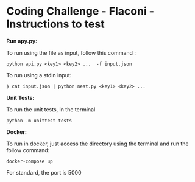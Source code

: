 # Coding Challenge - Flaconi  - Instructions to test


**Run apy.py:**

To run using the file as input, follow this command :
```
python api.py <key1> <key2> ...  -f input.json
```
To run using a stdin input:
```
$ cat input.json | python nest.py <key1> <key2> ... 
```

**Unit Tests:**

To run the unit tests, in the terminal 
```
python -m unittest tests
```


**Docker:**

To run in docker, just access the directory using the terminal and run the follow command: 

```
docker-compose up
```
For standard, the port is 5000
